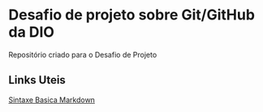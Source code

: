 # Desafio de projeto sobre Git/GitHub da DIO
Repositório criado para o Desafio de Projeto

## Links Uteis
[Sintaxe Basica Markdown](https://www.markdownguide.org/basic-syntax) 
